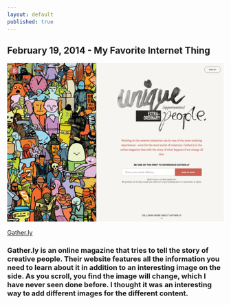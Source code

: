 ```yaml
---
layout: default
published: true
---
```


## February 19, 2014 - My Favorite Internet Thing

![](/img/blog10.png)

[Gather.ly](www.gather.ly)

### Gather.ly is an online magazine that tries to tell the story of creative people. Their website features all the information you need to learn about it in addition to an interesting image on the side. As you scroll, you find the image will change, which I have never seen done before. I thought it was an interesting way to add different images for the different content.